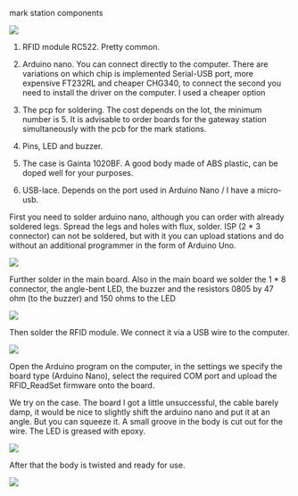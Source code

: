 mark station components

![](https://raw.githubusercontent.com/alexandervolikov/sportiduino/master/Images/w01.jpg)

1. RFID module RC522. Pretty common.

2. Arduino nano. You can connect directly to the computer. There are variations on which chip is implemented Serial-USB port, more expensive FT232RL and cheaper CHG340, to connect the second you need to install the driver on the computer. I used a cheaper option

3. The pcp for soldering. The cost depends on the lot, the minimum number is 5. It is advisable to order boards for the gateway station simultaneously with the pcb for the mark stations.

4. Pins, LED and buzzer. 

5. The case is Gainta 1020BF. A good body made of ABS plastic, can be doped well for your purposes. 

6. USB-lace. Depends on the port used in Arduino Nano / I have a micro-usb.

First you need to solder arduino nano, although you can order with already soldered legs. Spread the legs and holes with flux, solder. ISP (2 * 3 connector) can not be soldered, but with it you can upload stations and do without an additional programmer in the form of Arduino Uno.

![](https://raw.githubusercontent.com/alexandervolikov/sportiduino/master/Images/w02.jpg )

Further solder in the main board. Also in the main board we solder the 1 * 8 connector, the angle-bent LED, the buzzer and the resistors 0805 by 47 ohm (to the buzzer) and 150 ohms to the LED

![](https://raw.githubusercontent.com/alexandervolikov/sportiduino/master/Images/w03.jpg)
 

Then solder the RFID module. We connect it via a USB wire to the computer.
 
![](https://raw.githubusercontent.com/alexandervolikov/sportiduino/master/Images/w04.jpg)


Open the Arduino program on the computer, in the settings we specify the board type (Arduino Nano), select the required COM port and upload the RFID_ReadSet firmware onto the board.

We try on the case. The board I got a little unsuccessful, the cable barely damp, it would be nice to slightly shift the arduino nano and put it at an angle. But you can squeeze it. A small groove in the body is cut out for the wire. The LED is greased with epoxy.
 
![](https://raw.githubusercontent.com/alexandervolikov/sportiduino/master/Images/w05.jpg)

After that the body is twisted and ready for use.

![](https://raw.githubusercontent.com/alexandervolikov/sportiduino/master/Images/w06.jpg)
